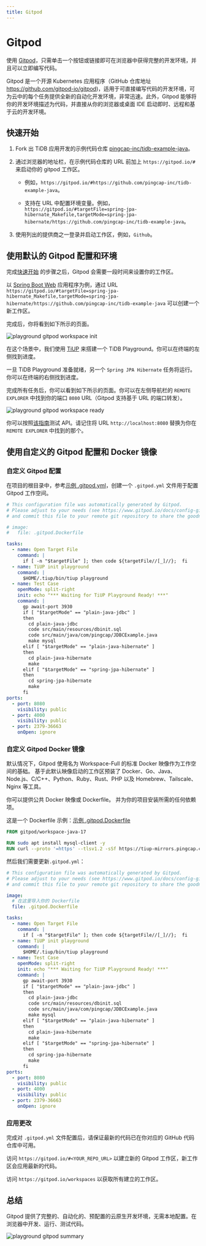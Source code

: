 ```yaml
---
title: Gitpod
---
```


<!-- markdownlint-disable MD029 -->

# Gitpod

使用 [Gitpod](https://www.gitpod.io/)，只需单击一个按钮或链接即可在浏览器中获得完整的开发环境，并且可以立即编写代码。

Gitpod 是一个开源 Kubernetes 应用程序（GitHub 仓库地址 <https://github.com/gitpod-io/gitpod>)，适用于可直接编写代码的开发环境，可为云中的每个任务提供全新的自动化开发环境，非常迅速。此外，Gitpod 能够将你的开发环境描述为代码，并直接从你的浏览器或桌面 IDE 启动即时、远程和基于云的开发环境。

## 快速开始

1. Fork 出 TiDB 应用开发的示例代码仓库 [pingcap-inc/tidb-example-java](https://github.com/pingcap-inc/tidb-example-java)。

2. 通过浏览器的地址栏，在示例代码仓库的 URL 前加上 `https://gitpod.io/#` 来启动你的 gitpod 工作区。

    - 例如，`https://gitpod.io/#https://github.com/pingcap-inc/tidb-example-java`。

    - 支持在 URL 中配置环境变量。例如，`https://gitpod.io/#targetFile=spring-jpa-hibernate_Makefile,targetMode=spring-jpa-hibernate/https://github.com/pingcap-inc/tidb-example-java`。

3. 使用列出的提供商之一登录并启动工作区，例如，`Github`。

## 使用默认的 Gitpod 配置和环境

完成[快速开始](#快速开始) 的步骤之后，Gitpod 会需要一段时间来设置你的工作区。

以 [Spring Boot Web](/develop/dev-guide-sample-application-spring-boot.md) 应用程序为例，通过 URL `https://gitpod.io/#targetFile=spring-jpa-hibernate_Makefile,targetMode=spring-jpa-hibernate/https://github.com/pingcap-inc/tidb-example-java` 可以创建一个新工作区。

完成后，你将看到如下所示的页面。

![playground gitpod workspace init](/media/develop/playground-gitpod-workspace-init.png)

在这个场景中，我们使用 [TiUP](https://docs.pingcap.com/zh/tidb/stable/tiup-overview) 来搭建一个 TiDB Playground。你可以在终端的左侧找到进度。

一旦 TiDB Playground 准备就绪，另一个 `Spring JPA Hibernate` 任务将运行。 你可以在终端的右侧找到进度。

完成所有任务后，你可以看到如下所示的页面。你可以在左侧导航栏的 `REMOTE EXPLORER` 中找到你的端口 `8080` URL（Gitpod 支持基于 URL 的端口转发）。

![playground gitpod workspace ready](/media/develop/playground-gitpod-workspace-ready.png)

你可以按照[该指南](/develop/dev-guide-sample-application-spring-boot.md#第-6-步http-请求)测试 API。请记住将 URL `http://localhost:8080` 替换为你在 `REMOTE EXPLORER` 中找到的那个。

## 使用自定义的 Gitpod 配置和 Docker 镜像

### 自定义 Gitpod 配置

在项目的根目录中，参考[示例 .gitpod.yml](https://github.com/pingcap-inc/tidb-example-java/blob/main/.gitpod.yml)，创建一个 `.gitpod.yml` 文件用于配置 Gitpod 工作空间。

```yml
# This configuration file was automatically generated by Gitpod.
# Please adjust to your needs (see https://www.gitpod.io/docs/config-gitpod-file)
# and commit this file to your remote git repository to share the goodness with others.

# image:
#   file: .gitpod.Dockerfile

tasks:
  - name: Open Target File
    command: |
      if [ -n "$targetFile" ]; then code ${targetFile//[_]//};  fi
  - name: TiUP init playground
    command: |
      $HOME/.tiup/bin/tiup playground
  - name: Test Case
    openMode: split-right
    init: echo "*** Waiting for TiUP Playground Ready! ***"
    command: |
      gp await-port 3930
      if [ "$targetMode" == "plain-java-jdbc" ]
      then
        cd plain-java-jdbc
        code src/main/resources/dbinit.sql
        code src/main/java/com/pingcap/JDBCExample.java
        make mysql
      elif [ "$targetMode" == "plain-java-hibernate" ]
      then
        cd plain-java-hibernate
        make
      elif [ "$targetMode" == "spring-jpa-hibernate" ]
      then
        cd spring-jpa-hibernate
        make
      fi
ports:
  - port: 8080
    visibility: public
  - port: 4000
    visibility: public
  - port: 2379-36663
    onOpen: ignore
```

### 自定义 Gitpod Docker 镜像

默认情况下，Gitpod 使用名为 Workspace-Full 的标准 Docker 映像作为工作空间的基础。 基于此默认映像启动的工作区预装了 Docker、Go、Java、Node.js、C/C++、Python、Ruby、Rust、PHP 以及 Homebrew、Tailscale、Nginx 等工具。

你可以提供公共 Docker 映像或 Dockerfile。 并为你的项目安装所需的任何依赖项。

这是一个 Dockerfile 示例：[示例 .gitpod.Dockerfile](https://github.com/pingcap-inc/tidb-example-java/blob/main/.gitpod.Dockerfile)

```dockerfile
FROM gitpod/workspace-java-17

RUN sudo apt install mysql-client -y
RUN curl --proto '=https' --tlsv1.2 -sSf https://tiup-mirrors.pingcap.com/install.sh | sh
```

然后我们需要更新`.gitpod.yml`：

```yml
# This configuration file was automatically generated by Gitpod.
# Please adjust to your needs (see https://www.gitpod.io/docs/config-gitpod-file)
# and commit this file to your remote git repository to share the goodness with others.

image:
  # 在这里导入你的 Dockerfile
  file: .gitpod.Dockerfile

tasks:
  - name: Open Target File
    command: |
      if [ -n "$targetFile" ]; then code ${targetFile//[_]//};  fi
  - name: TiUP init playground
    command: |
      $HOME/.tiup/bin/tiup playground
  - name: Test Case
    openMode: split-right
    init: echo "*** Waiting for TiUP Playground Ready! ***"
    command: |
      gp await-port 3930
      if [ "$targetMode" == "plain-java-jdbc" ]
      then
        cd plain-java-jdbc
        code src/main/resources/dbinit.sql
        code src/main/java/com/pingcap/JDBCExample.java
        make mysql
      elif [ "$targetMode" == "plain-java-hibernate" ]
      then
        cd plain-java-hibernate
        make
      elif [ "$targetMode" == "spring-jpa-hibernate" ]
      then
        cd spring-jpa-hibernate
        make
      fi
ports:
  - port: 8080
    visibility: public
  - port: 4000
    visibility: public
  - port: 2379-36663
    onOpen: ignore
```

### 应用更改

完成对 `.gitpod.yml` 文件配置后，请保证最新的代码已在你对应的 GitHub 代码仓库中可用。

访问 `https://gitpod.io/#<YOUR_REPO_URL>` 以建立新的 Gitpod 工作区，新工作区会应用最新的代码。

访问 `https://gitpod.io/workspaces` 以获取所有建立的工作区。

## 总结

Gitpod 提供了完整的、自动化的、预配置的云原生开发环境，无需本地配置。在浏览器中开发、运行、测试代码。

![playground gitpod summary](/media/develop/playground-gitpod-summary.png)
